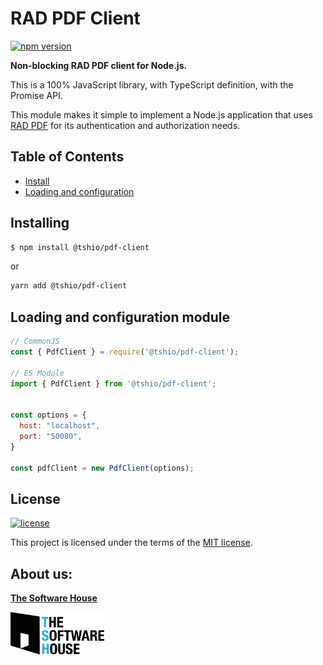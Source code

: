 # RAD PDF Client

[![npm version](https://badge.fury.io/js/%40tshio%pdf-client.svg)](https://badge.fury.io/js/%40tshio%pdf-client)


**Non-blocking RAD PDF client for Node.js.**

This is a 100% JavaScript library, with TypeScript definition, with the Promise API.

This module makes it simple to implement a Node.js application that uses [RAD PDF](https://thesoftwarehouse.github.io/rad-modules-docs/docs/pdf/pdf-index) for its authentication and authorization needs.

## Table of Contents

  * [Install](#installing)
  * [Loading and configuration](#loading-and-configuration-module)

## Installing
```bash
$ npm install @tshio/pdf-client
```
or
```bash
yarn add @tshio/pdf-client
```

## Loading and configuration module

```js
// CommonJS
const { PdfClient } = require('@tshio/pdf-client');

// ES Module
import { PdfClient } from '@tshio/pdf-client';


const options = {
  host: "localhost",
  port: "50080",
}

const pdfClient = new PdfClient(options);
```

## License

[![license](https://img.shields.io/badge/license-MIT-4dc71f.svg)](https://raw.githubusercontent.com/TheSoftwareHouse/rad-modules-tools/master/LICENSE)

This project is licensed under the terms of the [MIT license](/LICENSE).

## About us:

<a href="https://tsh.io"><b>The Software House</b></a>

<img src="https://raw.githubusercontent.com/TheSoftwareHouse/rad-modules-tools/master/assets/tsh.png" alt="tsh.png" width="150"  />  

